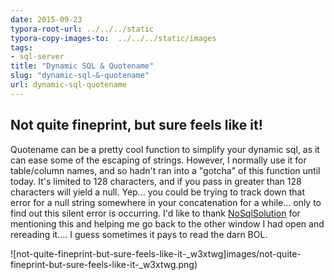 ```yaml
---
date: 2015-09-23
typora-root-url: ../../../static
typora-copy-images-to:  ../../../static/images
tags:
- sql-server
title: "Dynamic SQL & Quotename"
slug: "dynamic-sql-&-quotename"
url: dynamic-sql-quotename
---
```


## Not quite fineprint, but sure feels like it!

Quotename can be a pretty cool function to simplify your dynamic sql, as it can ease some of the escaping of strings.
However, I normally use it for table/column names, and so hadn't ran into a "gotcha" of this function until today.
It's limited to 128 characters, and if you pass in greater than 128 characters will yield a null.
Yep... you could be trying to track down that error for a null string somewhere in your concatenation for a while... only to find out this silent error is occurring.
I'd like to thank [NoSqlSolution](http://nosqlsolution.blogspot.com/2012/07/problems-with-quotename.html) for mentioning this and helping me go back to the other window I had open and rereading it.... I guess sometimes it pays to read the darn BOL.

![not-quite-fineprint-but-sure-feels-like-it-_w3xtwg]images/not-quite-fineprint-but-sure-feels-like-it-_w3xtwg.png)
